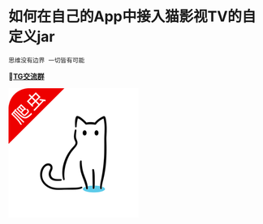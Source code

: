 # 如何在自己的App中接入猫影视TV的自定义jar

```
思维没有边界 一切皆有可能
```
:rocket:[**TG交流群**](https://t.me/catvodtv_offical)

![logo](app/src/main/res/drawable-xhdpi/app_icon.png)




